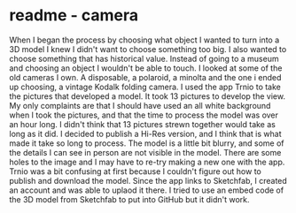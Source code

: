 # readme - camera

When I began the process by choosing what object I wanted to turn into a 3D model I knew I didn't want to choose something too big.
I also wanted to choose something that has historical value. Instead of going to a museum and choosing an object I wouldn't be able to touch. I looked at some of the old cameras I own. A disposable, a polaroid, a minolta and the one i ended up choosing, a vintage Kodalk folding camera. I used the app Trnio to take the pictures that developed a model. It took 13 pictures to develop the view. My only complaints are that I should have used an all white background when I took the pictures, and that the time to process the model was over an hour long. I didn't think that 13 pictures strewn together would take as long as it did. I decided to publish a Hi-Res version, and I think that is what made it take so long to process. The model is a little bit blurry, and some of the details I can see in person are not visible in the model. There are some holes to the image and I may have to re-try making a new one with the app. Trnio was a bit confusing at first because I couldn't figure out how to publish and download the model. Since the app links to Sketchfab, I created an account and was able to uplaod it there. I tried to use an embed code of the 3D model from Sketchfab to put into GitHub but it didn't work.

